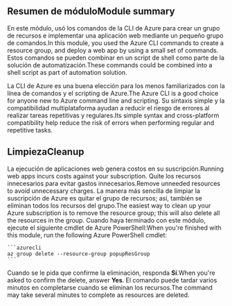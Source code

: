 ## <a name="module-summary"></a><span data-ttu-id="f94f9-101">Resumen de módulo</span><span class="sxs-lookup"><span data-stu-id="f94f9-101">Module summary</span></span>
<span data-ttu-id="f94f9-102">En este módulo, usó los comandos de la CLI de Azure para crear un grupo de recursos e implementar una aplicación web mediante un pequeño grupo de comandos.</span><span class="sxs-lookup"><span data-stu-id="f94f9-102">In this module, you used the Azure CLI commands to create a resource group, and deploy a web app by using a small set of commands.</span></span> <span data-ttu-id="f94f9-103">Estos comandos se pueden combinar en un script de shell como parte de la solución de automatización.</span><span class="sxs-lookup"><span data-stu-id="f94f9-103">These commands could be combined into a shell script as part of automation solution.</span></span>

<span data-ttu-id="f94f9-104">La CLI de Azure es una buena elección para los menos familiarizados con la línea de comandos y el scripting de Azure.</span><span class="sxs-lookup"><span data-stu-id="f94f9-104">The Azure CLI is a good choice for anyone new to Azure command line and scripting.</span></span> <span data-ttu-id="f94f9-105">Su sintaxis simple y la compatibilidad multiplataforma ayudan a reducir el riesgo de errores al realizar tareas repetitivas y regulares.</span><span class="sxs-lookup"><span data-stu-id="f94f9-105">Its simple syntax and cross-platform compatibility help reduce the risk of errors when performing regular and repetitive tasks.</span></span>

## <a name="cleanup"></a><span data-ttu-id="f94f9-106">Limpieza</span><span class="sxs-lookup"><span data-stu-id="f94f9-106">Cleanup</span></span>
<span data-ttu-id="f94f9-107">La ejecución de aplicaciones web genera costos en su suscripción.</span><span class="sxs-lookup"><span data-stu-id="f94f9-107">Running web apps incurs costs against your subscription.</span></span> <span data-ttu-id="f94f9-108">Quite los recursos innecesarios para evitar gastos innecesarios.</span><span class="sxs-lookup"><span data-stu-id="f94f9-108">Remove unneeded resources to avoid unnecessary charges.</span></span> <span data-ttu-id="f94f9-109">La manera más sencilla de limpiar la suscripción de Azure es quitar el grupo de recursos; así, también se eliminan todos los recursos del grupo.</span><span class="sxs-lookup"><span data-stu-id="f94f9-109">The easiest way to clean up your Azure subscription is to remove the resource group; this will also delete all the resources in the group.</span></span> <span data-ttu-id="f94f9-110">Cuando haya terminado con este módulo, ejecute el siguiente cmdlet de Azure PowerShell:</span><span class="sxs-lookup"><span data-stu-id="f94f9-110">When you're finished with this module, run the following Azure PowerShell cmdlet:</span></span>

    ```azurecli
    az group delete --resource-group popupResGroup
    ```

<span data-ttu-id="f94f9-111">Cuando se le pida que confirme la eliminación, responda **Sí**.</span><span class="sxs-lookup"><span data-stu-id="f94f9-111">When you're asked to confirm the delete, answer **Yes**.</span></span> <span data-ttu-id="f94f9-112">El comando puede tardar varios minutos en completarse cuando se eliminan los recursos.</span><span class="sxs-lookup"><span data-stu-id="f94f9-112">The command may take several minutes to complete as resources are deleted.</span></span> 